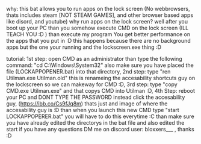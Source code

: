 why: this bat allows you to run apps on the lock screen (No webbrowsers, thats includes steam [NOT STEAM GAMES], and other browser based apps like disord, and youtube) why run apps on the lock screen? well after you boot up your PC than you somehow execute CMD on the lock screen (ILL TEACH YOU :D ) than execute my program You get better performance on the apps that you put in :D this happens because there are no background apps but the one your running and the lockscreen.exe thing :D

tutorial: 1st step: open CMD as an administrator than type the following command: "cd C:\Windows\System32" also make sure you have placed the file (LOCKAPPOPENER.bat) into that directory, 2nd step: type "ren Utilman.exe Utilman.old" this is renameing the accesability shortcuts guy on the lockscreen so we can makeway for CMD :D, 3rd step: type "copy CMD.exe Utilman.exe" and that copys CMD into Utilman :D, 4th Step: reboot your PC and DONT TYPE THE PASSWORD instead click the accesability guy, (https://ibb.co/Cs9fJq8m)
thats just and image of where the accesability guy is :D than when you launch this new CMD type "start LOCKAPPOPERER.bat" you will have to do this everytime :C than make sure you have already edited the directorys in the bat file and also edited the start if you have any questions DM me on discord user: bloxxers___ , thanks :D
